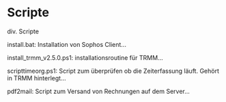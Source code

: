 # Scripte
div. Scripte

install.bat:
Installation von Sophos Client...

install_trmm_v2.5.0.ps1:
installationsroutine für TRMM...

scripttimeorg.ps1:
Script zum überprüfen ob die Zeiterfassung läuft. Gehört in TRMM hinterlegt...

pdf2mail:
Script zum Versand von Rechnungen auf dem Server...
